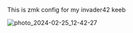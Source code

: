 This is zmk config for my invader42 keeb

![photo_2024-02-25_12-42-27](https://github.com/Rowb/invader42-zmk-config/assets/37239738/689bb5dc-451a-483f-a989-715835fec52b)

